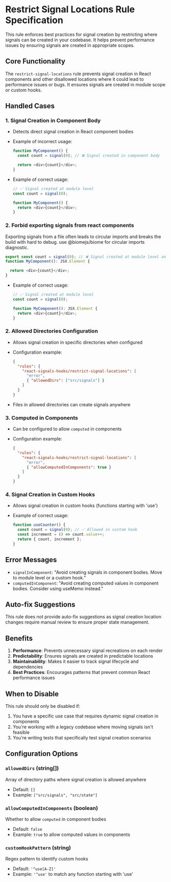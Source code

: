 # Restrict Signal Locations Rule Specification

This rule enforces best practices for signal creation by restricting where signals can be created in your codebase. It helps prevent performance issues by ensuring signals are created in appropriate scopes.

## Core Functionality

The `restrict-signal-locations` rule prevents signal creation in React components and other disallowed locations where it could lead to performance issues or bugs. It ensures signals are created in module scope or custom hooks.

## Handled Cases

### 1. Signal Creation in Component Body

- Detects direct signal creation in React component bodies
- Example of incorrect usage:

  ```typescript
  function MyComponent() {
    const count = signal(0); // ❌ Signal created in component body

    return <div>{count}</div>;
  }
  ```

- Example of correct usage:

  ```typescript
  // ✅ Signal created at module level
  const count = signal(0);
  
  function MyComponent() {
    return <div>{count}</div>;
  }
  ```

### 2. Forbid exporting signals from react components

Exporting signals from a file often leads to circular imports and breaks the build with hard to debug. use @biomejs/biome for circular imports diagnostic.

  ```typescript
  export const count = signal(0); // ❌ Signal created at module level and exported.
  function MyComponent(): JSX.Element {

    return <div>{count}</div>;
  }
  ```

- Example of correct usage:

  ```typescript
  // ✅ Signal created at module level
  const count = signal(0);
  
  function MyComponent(): JSX.Element {
    return <div>{count}</div>;
  }
  ```

### 2. Allowed Directories Configuration

- Allows signal creation in specific directories when configured
- Configuration example:

  ```json
  {
    "rules": {
      "react-signals-hooks/restrict-signal-locations": [
        "error",
        { "allowedDirs": ["src/signals"] }
      ]
    }
  }
  ```

- Files in allowed directories can create signals anywhere

### 3. Computed in Components

- Can be configured to allow `computed` in components
- Configuration example:

  ```json
  {
    "rules": {
      "react-signals-hooks/restrict-signal-locations": [
        "error",
        { "allowComputedInComponents": true }
      ]
    }
  }
  ```

### 4. Signal Creation in Custom Hooks

- Allows signal creation in custom hooks (functions starting with 'use')
- Example of correct usage:

  ```typescript
  function useCounter() {
    const count = signal(0); // ✅ Allowed in custom hook
    const increment = () => count.value++;
    return { count, increment };
  }
  ```

## Error Messages

- `signalInComponent`: "Avoid creating signals in component bodies. Move to module level or a custom hook."
- `computedInComponent`: "Avoid creating computed values in component bodies. Consider using useMemo instead."

## Auto-fix Suggestions

This rule does not provide auto-fix suggestions as signal creation location changes require manual review to ensure proper state management.

## Benefits

1. **Performance**: Prevents unnecessary signal recreations on each render
2. **Predictability**: Ensures signals are created in predictable locations
3. **Maintainability**: Makes it easier to track signal lifecycle and dependencies
4. **Best Practices**: Encourages patterns that prevent common React performance issues

## When to Disable

This rule should only be disabled if:

1. You have a specific use case that requires dynamic signal creation in components
2. You're working with a legacy codebase where moving signals isn't feasible
3. You're writing tests that specifically test signal creation scenarios

## Configuration Options

### `allowedDirs` (string[])

Array of directory paths where signal creation is allowed anywhere

- Default: `[]`
- Example: `["src/signals", "src/state"]`

### `allowComputedInComponents` (boolean)

Whether to allow `computed` in component bodies

- Default: `false`
- Example: `true` to allow computed values in components

### `customHookPattern` (string)

Regex pattern to identify custom hooks

- Default: `'^use[A-Z]'`
- Example: `'^use'` to match any function starting with 'use'

